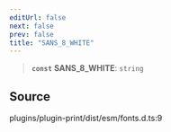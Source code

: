 ```yaml
---
editUrl: false
next: false
prev: false
title: "SANS_8_WHITE"
---
```


> **`const`** **SANS\_8\_WHITE**: `string`

## Source

plugins/plugin-print/dist/esm/fonts.d.ts:9
